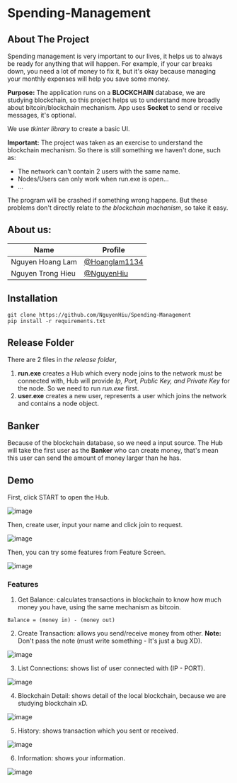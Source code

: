 # Spending-Management

## About The Project
Spending management is very important to our lives, it helps us to always be ready for anything that will happen. For example, if your car breaks down, you need a lot of money to fix it, but it's okay because managing your monthly expenses will help you save some money.

**Purpose:** The application runs on a __**BLOCKCHAIN**__ database, we are studying blockchain, so this project helps us to understand more broadly about bitcoin/blockchain mechanism. App uses __Socket__ to send or receive messages, it's optional.

We use _tkinter library_ to create a basic UI.

**Important:** The project was taken as an exercise to understand the blockchain mechanism. So there is still something we haven't done, such as: 
- The network can't contain 2 users with the same name.
- Nodes/Users can only work when run.exe is open...
- ...

The program will be crashed if something wrong happens. But these problems don't directly relate to _the blockchain machanism_, so take it easy. 

## About us:

|            Name               | Profile 
|-------------------------------|----------------------------
|Nguyen Hoang Lam | [@Hoanglam1134](https://github.com/Hoanglam1134)            
|Nguyen Trong Hieu | [@NguyenHiu](https://github.com/NguyenHiu)    

## Installation
```console
git clone https://github.com/NguyenHiu/Spending-Management
pip install -r requirements.txt
```
## Release Folder 
There are 2 files in _the release folder_, 
1. **run.exe** creates a Hub which every node joins to the network must be connected with, Hub will provide _Ip, Port, Public Key, and Private Key_ for the node. So we need to run _run.exe_ first.
2. **user.exe** creates a new user, represents a user which joins the network and contains a node object.

## Banker
Because of the blockchain database, so we need a input source. 
The Hub will take the first user as the **Banker** who can create money, that's mean this user can send the amount of money larger than he has. 

## Demo
First, click START to open the Hub.

![image](https://user-images.githubusercontent.com/87634727/179823161-842c67fd-76f4-403a-9f87-6b876f5803a0.png)

Then, create user, input your name and click join to request.

![image](https://user-images.githubusercontent.com/87634727/179823501-cad018df-67f0-4d17-b227-eddfee8d1c08.png)

Then, you can try some features from Feature Screen.

![image](https://user-images.githubusercontent.com/87634727/179823657-56956f68-cfa7-4524-9b2f-c9a2c11922b5.png)

### Features

1. Get Balance: calculates transactions in blockchain to know how much money you have, using the same mechanism as bitcoin. 
```console
Balance = (money in) - (money out)
```
2. Create Transaction: allows you send/receive money from other. **Note:** Don't pass the note (must write something - It's just a bug XD).

![image](https://user-images.githubusercontent.com/87634727/179824808-6a955099-c96d-44ca-88f5-4526b6b7a47d.png)

3. List Connections: shows list of user connected with (IP - PORT).

![image](https://user-images.githubusercontent.com/87634727/179825498-7d0d967f-7a00-4f8d-a966-e053dbbe109f.png)

4. Blockchain Detail: shows detail of the local blockchain, because we are studying blockchain xD.

![image](https://user-images.githubusercontent.com/87634727/179825544-3c9056d7-1b80-42db-b452-0ca040e9f65f.png)

5. History: shows transaction which you sent or received.

![image](https://user-images.githubusercontent.com/87634727/179825626-030c64ba-e878-44a1-8130-193adb4ec93d.png)

6. Information: shows your information. 

![image](https://user-images.githubusercontent.com/87634727/179825665-c0f556b0-5b13-44fa-bf0e-e648d881a479.png)
